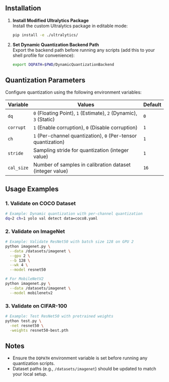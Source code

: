 ## Installation

1. **Install Modified Ultralytics Package**  
   Install the custom Ultralytics package in editable mode:
   ```bash
   pip install -e ./ultralytics/
   ```

2. **Set Dynamic Quantization Backend Path**  
   Export the backend path before running any scripts (add this to your shell profile for convenience):
   ```bash
   export DQPATH=$PWD/DynamicQuantizationBackend
   ```

## Quantization Parameters

Configure quantization using the following environment variables:

| Variable    | Values                                                                 | Default |
|-------------|-----------------------------------------------------------------------|---------|
| `dq`        | `0` (Floating Point), `1` (Estimate), `2` (Dynamic), `3` (Static)     | `0`     |
| `corrupt`   | `1` (Enable corruption), `0` (Disable corruption)                    | `1`     |
| `ch`        | `1` (Per-channel quantization), `0` (Per-tensor quantization)        | `1`     |
| `stride`    | Sampling stride for quantization (integer value)                     | `1`     |
| `cal_size`  | Number of samples in calibration dataset (integer value)             | `16`    |

## Usage Examples

### 1. Validate on COCO Dataset
```bash
# Example: Dynamic quantization with per-channel quantization
dq=2 ch=1 yolo val detect data=coco8.yaml
```

### 2. Validate on ImageNet
```bash
# Example: Validate ResNet50 with batch size 128 on GPU 2
python imagenet.py \
  --data /datasets/imagenet \
  --gpu 2 \
  --b 128 \
  --wk 4 \
  --model resnet50

# For MobileNetV2
python imagenet.py \
  --data /datasets/imagenet \
  --model mobilenetv2
```

### 3. Validate on CIFAR-100
```bash
# Example: Test ResNet50 with pretrained weights
python test.py \
  -net resnet50 \
  -weights resnet50-best.pth
```

## Notes
- Ensure the `DQPATH` environment variable is set before running any quantization scripts.
- Dataset paths (e.g., `/datasets/imagenet`) should be updated to match your local setup.

